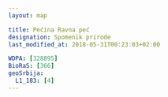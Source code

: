 ```yaml
---
layout: map

title: Pećina Ravna peć
designation: Spomenik prirode
last_modified_at: 2018-05-31T00:23:03+02:00

WDPA: [328895]
BioRaS: [366]
geoSrbija:
  L1_183: [4]
---
```

